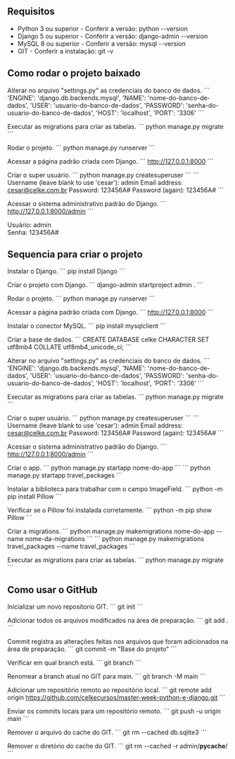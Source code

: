 ## Requisitos

* Python 3 ou superior - Conferir a versão: python --version
* Django 5 ou superior - Conferir a versão: django-admin --version
* MySQL 8 ou superior - Conferir a versão: mysql --version
* GIT - Conferir a instalação: git -v

## Como rodar o projeto baixado

Alterar no arquivo "settings.py" as credenciais do banco de dados.
´´´
'ENGINE': 'django.db.backends.mysql',
'NAME': 'nome-do-banco-de-dados',
'USER': 'usuario-do-banco-de-dados',
'PASSWORD': 'senha-do-usuario-do-banco-de-dados',
'HOST': 'localhost',
'PORT': '3306'
´´´

Executar as migrations para criar as tabelas.
´´´
python manage.py migrate
´´´

Rodar o projeto.
´´´
python manage.py runserver 
´´´

Acessar a página padrão criada com Django.
´´´
http://127.0.0.1:8000
´´´

Criar o super usuário.
´´´
python manage.py createsuperuser
´´´
´´´
Username (leave blank to use 'cesar'): admin
Email address: cesar@celke.com.br
Password: 123456A#
Password (again): 123456A#
´´´

Acessar o sistema administrativo padrão do Django.
´´´
http://127.0.0.1:8000/admin
´´´

Usuário: admin<br>
Senha: 123456A#

## Sequencia para criar o projeto
Instalar o Django.
´´´
pip install Django
´´´

Criar o projeto com Django.
´´´
django-admin startproject admin .
´´´

Rodar o projeto.
´´´
python manage.py runserver 
´´´

Acessar a página padrão criada com Django.
´´´
http://127.0.0.1:8000
´´´

Instalar o conector MySQL.
´´´
pip install mysqlclient
´´´

Criar a base de dados.
´´´
CREATE DATABASE celke CHARACTER SET utf8mb4 COLLATE utf8mb4_unicode_ci;
´´´

Alterar no arquivo "settings.py" as credenciais do banco de dados.
´´´
'ENGINE': 'django.db.backends.mysql',
'NAME': 'nome-do-banco-de-dados',
'USER': 'usuario-do-banco-de-dados',
'PASSWORD': 'senha-do-usuario-do-banco-de-dados',
'HOST': 'localhost',
'PORT': '3306'
´´´

Executar as migrations para criar as tabelas.
´´´
python manage.py migrate
´´´

Criar o super usuário.
´´´
python manage.py createsuperuser
´´´
´´´
Username (leave blank to use 'cesar'): admin
Email address: cesar@celke.com.br
Password: 123456A#
Password (again): 123456A#
´´´

Acessar o sistema administrativo padrão do Django.
´´´
http://127.0.0.1:8000/admin
´´´

Criar o app.
´´´
python manage.py startapp nome-do-app
´´´
´´´
python manage.py startapp travel_packages
´´´

Instalar a biblioteca para trabalhar com o campo ImageField.
´´´
python -m pip install Pillow
´´´

Verificar se o Pillow foi instalada corretamente.
´´´
python -m pip show Pillow
´´´

Criar a migrations.
´´´
python manage.py makemigrations nome-do-app --name nome-da-migrations
´´´
´´´
python manage.py makemigrations travel_packages --name travel_packages
´´´

Executar as migrations para criar as tabelas.
´´´
python manage.py migrate
´´´

## Como usar o GitHub
Inicializar um novo repositorio GIT.
´´´
git init
´´´

Adicionar todos os arquivos modificados na área de preparação.
´´´
git add .
´´´

Commit registra as alterações feitas nos arquivos que foram adicionados na área de preparação.
´´´
git commit -m "Base do projeto"
´´´

Verificar em qual branch está.
´´´
git branch
´´´

Renomear a branch atual no GIT para main.
´´´
git branch -M main
´´´

Adicionar um repositório remoto ao repositório local.
´´´
git remote add origin https://github.com/celkecursos/master-week-python-e-django.git
´´´

Enviar os commits locais para um repositório remoto.
´´´
git push -u origin main
´´´

Remover o arquivo do cache do GIT.
´´´
git rm --cached db.sqlite3
´´´

Remover o diretório do cache do GIT.
´´´
git rm --cached -r admin/__pycache__/
´´´